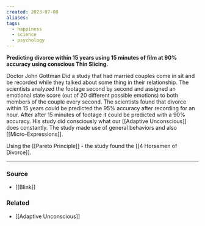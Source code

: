 ```yaml
---
created: 2023-07-08
aliases: 
tags:
  - happiness
  - science
  - psychology
---
```

**Predicting divorce within 15 years using 15 minutes of film at 90% accuracy using conscious Thin Slicing.**

Doctor John Gottman Did a study that had married couples come in sit and be recorded while they talked about some thing in their relationship. The scientists analyzed the footage second by second and assigned an emotional state score (out of 20 different possible emotions) to both members of the couple every second. The scientists found that divorce within 15 years could be predicted the 95% accuracy after recording for an hour. After after 15 minutes of footage it could be predicted with a 90% accuracy. His study did consciously what our [[Adaptive Unconscious]] does constantly. The study made use of general behaviors and also [[Micro-Expressions]].

Using the [[Pareto Principle]] - the study found the [[4 Horsemen of Divorce]].

****
### Source
- [[Blink]]

### Related
- [[Adaptive Unconscious]]